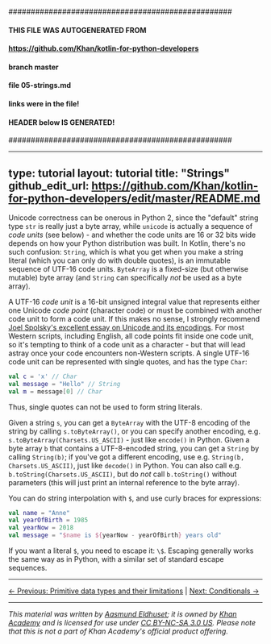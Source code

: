 ##################################################
#### THIS FILE WAS AUTOGENERATED FROM
#### https://github.com/Khan/kotlin-for-python-developers
#### branch master
#### file   05-strings.md
#### links were in the file! 
#### HEADER below IS GENERATED! 
##################################################

---
type: tutorial 
layout: tutorial 
title: "Strings"
github_edit_url: https://github.com/Khan/kotlin-for-python-developers/edit/master/README.md
---

Unicode correctness can be onerous in Python 2, since the "default" string type `str` is really just a byte array, while `unicode` is actually a sequence of _code units_ (see below) - and whether the code units are 16 or 32 bits wide depends on how your Python distribution was built. In Kotlin, there's no such confusion: `String`, which is what you get when you make a string literal (which you can only do with double quotes), is an immutable sequence of UTF-16 code units. `ByteArray` is a fixed-size (but otherwise mutable) byte array (and `String` can specifically _not_ be used as a byte array).

A UTF-16 _code unit_ is a 16-bit unsigned integral value that represents either one Unicode _code point_ (character code) or must be combined with another code unit to form a code unit. If this makes no sense, I strongly recommend [Joel Spolsky's excellent essay on Unicode and its encodings](https://www.joelonsoftware.com/2003/10/08/the-absolute-minimum-every-software-developer-absolutely-positively-must-know-about-unicode-and-character-sets-no-excuses/). For most Western scripts, including English, all code points fit inside one code unit, so it's tempting to think of a code unit as a character - but that will lead astray once your code encounters non-Western scripts. A single UTF-16 code unit can be represented with single quotes, and has the type `Char`:

<div class="sample" markdown="1" theme="idea" data-highlight-only>

```kotlin
val c = 'x' // Char
val message = "Hello" // String
val m = message[0] // Char
```
</div>



Thus, single quotes can not be used to form string literals.

Given a string `s`, you can get a `ByteArray` with the UTF-8 encoding of the string by calling `s.toByteArray()`, or you can specify another encoding, e.g. `s.toByteArray(Charsets.US_ASCII)` - just like `encode()` in Python. Given a byte array `b` that contains a UTF-8-encoded string, you can get a `String` by calling `String(b)`; if you've got a different encoding, use e.g. `String(b, Charsets.US_ASCII)`, just like `decode()` in Python. You can also call e.g. `b.toString(Charsets.US_ASCII)`, but do _not_ call `b.toString()` without parameters (this will just print an internal reference to the byte array).

You can do string interpolation with `$`, and use curly braces for expressions:

<div class="sample" markdown="1" theme="idea" data-highlight-only>

```kotlin
val name = "Anne"
val yearOfBirth = 1985
val yearNow = 2018
val message = "$name is ${yearNow - yearOfBirth} years old"
```
</div>



If you want a literal `$`, you need to escape it: `\$`. Escaping generally works the same way as in Python, with a similar set of standard escape sequences.





---

[← Previous: Primitive data types and their limitations](primitive-data-types-and-their-limitations.html) | [Next: Conditionals →](conditionals.html)


---

_This material was written by [Aasmund Eldhuset](https://eldhuset.net/); it is owned by [Khan Academy](https://www.khanacademy.org/) and is licensed for use under [CC BY-NC-SA 3.0 US](https://creativecommons.org/licenses/by-nc-sa/3.0/us/). Please note that this is not a part of Khan Academy's official product offering._